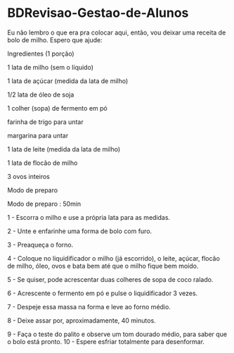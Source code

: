 # BDRevisao-Gestao-de-Alunos
Eu não lembro o que era pra colocar aqui, então, vou deixar uma receita de bolo de milho. Espero que ajude:


Ingredientes (1 porção)

1 lata de milho (sem o líquido)

1 lata de açúcar (medida da lata de milho)

1/2 lata de óleo de soja

1 colher (sopa) de fermento em pó

farinha de trigo para untar

margarina para untar

1 lata de leite (medida da lata de milho)

1 lata de flocão de milho

3 ovos inteiros



Modo de preparo

Modo de preparo : 50min

1 - Escorra o milho e use a própria lata para as medidas.

2 - Unte e enfarinhe uma forma de bolo com furo.

3 - Preaqueça o forno.

4 - Coloque no liquidificador o milho (já escorrido), o leite, açúcar, flocão de milho, óleo, ovos e bata bem até que o milho fique bem moído.

5 - Se quiser, pode acrescentar duas colheres de sopa de coco ralado.

6 - Acrescente o fermento em pó e pulse o liquidificador 3 vezes.

7 - Despeje essa massa na forma e leve ao forno médio.

8 - Deixe assar por, aproximadamente, 40 minutos.

9 - Faça o teste do palito e observe um tom dourado médio, para saber que o bolo está pronto.
10 - Espere esfriar totalmente para desenformar.

